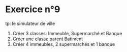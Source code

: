 # Exercice n°9

tp: le simulateur de ville
1. Créer 3 classes: Immeuble, Supermarché et Banque
2. Créer une classe parent Batiment
3. Créer 4 immeubles, 2 supermarchés et 1 banque